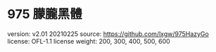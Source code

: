 # 975 朦朧黑體

version: v2.01 20210225
source: https://github.com/lxgw/975HazyGo
license: OFL-1.1 license
weight: 200, 300, 400, 500, 600

